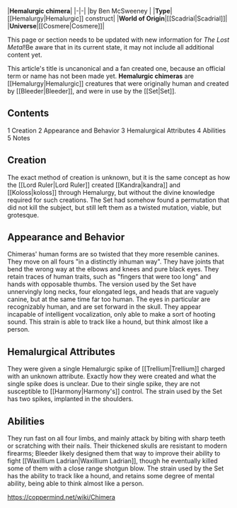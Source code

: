 |**Hemalurgic chimera**|
|-|-|
|by  Ben McSweeney |
|**Type**|[[Hemalurgy\|Hemalurgic]] construct|
|**World of Origin**|[[Scadrial\|Scadrial]]|
|**Universe**|[[Cosmere\|Cosmere]]|

This page or section needs to be updated with new information for *The Lost Metal*!Be aware that in its current state, it may not include all additional content yet.

This article's title is uncanonical and a fan created one, because an official term or name has not been made yet.
**Hemalurgic chimeras** are [[Hemalurgy\|Hemalurgic]] creatures that were originally human and created by [[Bleeder\|Bleeder]], and were in use by the [[Set\|Set]].

## Contents

1 Creation
2 Appearance and Behavior
3 Hemalurgical Attributes
4 Abilities
5 Notes


## Creation
The exact method of creation is unknown, but it is the same concept as how the [[Lord Ruler\|Lord Ruler]] created [[Kandra\|kandra]] and [[Koloss\|koloss]] through Hemalurgy, but without the divine knowledge required for such creations. The Set had somehow found a permutation that did not kill the subject, but still left them as a twisted mutation, viable, but grotesque.

## Appearance and Behavior
Chimeras' human forms are so twisted that they more resemble canines. They move on all fours "in a distinctly inhuman way". They have joints that bend the wrong way at the elbows and knees and pure black eyes. They retain traces of human traits, such as "fingers that were too long" and hands with opposable thumbs.
The version used by the Set have unnervingly long necks, four elongated legs, and heads that are vaguely canine, but at the same time far too human. The eyes in particular are recognizably human, and are set forward in the skull. They appear incapable of intelligent vocalization, only able to make a sort of hooting sound.
This strain is able to track like a hound, but think almost like a person.

## Hemalurgical Attributes
They were given a single Hemalurgic spike of [[Trellium\|Trellium]] charged with an unknown attribute. Exactly how they were created and what the single spike does is unclear. Due to their single spike, they are not susceptible to [[Harmony\|Harmony's]] control.
The strain used by the Set has two spikes, implanted in the shoulders.

## Abilities
They run fast on all four limbs, and mainly attack by biting with sharp teeth or scratching with their nails. Their thickened skulls are resistant to modern firearms; Bleeder likely designed them that way to improve their ability to fight [[Waxillium Ladrian\|Waxillium Ladrian]], though he eventually killed some of them with a close range shotgun blow.
The strain used by the Set has the ability to track like a hound, and retains some degree of mental ability, being able to think almost like a person.



https://coppermind.net/wiki/Chimera